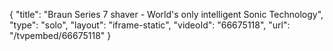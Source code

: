 {
    "title": "Braun Series 7 shaver - World's only intelligent Sonic Technology",
    "type": "solo",
    "layout": "iframe-static",
    "videoId": "66675118",
    "url": "\/tvpembed\/66675118"
}